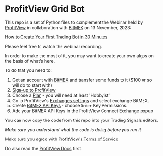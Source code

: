 # ProfitView Grid Bot

This repo is a set of Python files to complement the Webinar held by [ProfitView](https://profitview.net) in collaboration with [BitMEX](https://bitmex.com) on 13 November, 2023:

[How to Create Your First Trading Bot in 30 Minutes](https://lu.ma/bot-trading-webinar)

Please feel free to watch the webinar recording.

In order to make the most of it, you may want to create your own algos on the basis of what's here.

To do that you need to:

1. Get an account with [BitMEX](https://bitmex.com) and transfer some funds to it ($100 or so will do to start with)
2. [Sign-up to ProfitView](https://profitview.net/register)
3. Choose a [Plan](https://profitview.net/app/settings/plans) - you will need at least 'Hobbyist'
5. Go to ProfitView's [Exchanges settings](https://profitview.net/app/settings/exchanges) and select exchange BitMEX. 
4. Create [BitMEX API Keys](https://www.bitmex.com/app/apiKeys) - choose `Order` Key Permissions.
6. Add your BitMEX API Keys in the ProfitView Connect Exchange popup

You can now copy the code from this repo into your Trading Signals editors.

*Make sure you understand what the code is doing before you run it*

Make sure you agree with [ProfitView's Terms of Service](https://profitview.net/terms-of-service)

Do also read the [ProfitView Docs](https://profitview.net/docs/trading/) first.

